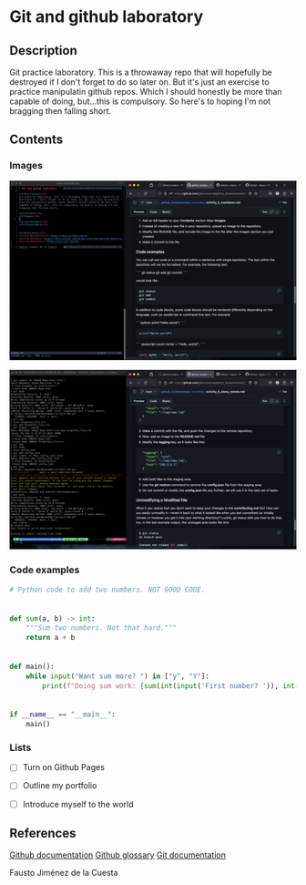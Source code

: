 # Git and github laboratory

<h2>Description</h2>
Git practice laboratory. This is a throwaway repo that will hopefully be 
destroyed if I don't forget to do so later on. But it's just an exercise to 
practice manipulatin github repos. Which I should honestly be more than 
capable of doing, but...this is compulsory. So here's to hoping I'm not 
bragging then falling short.

<h2>Contents</h2>

<h3>Images</h3>

![Meta-Screenshot](/assets/images/Meta-Screenshot.png)

![Meta-Screenshot2](/assets/images/Meta-Screenshot2.png)

<h3>Code examples</h3>

```python
# Python code to add two numbers. NOT GOOD CODE.


def sum(a, b) -> int:
    """Sum two numbers. Not that hard."""
    return a + b


def main():
    while input("Want sum more? ") in ["y", "Y"]:
        print(f"Doing sum work: {sum(int(input('First number? ')), int(input('Second number? ')))}")
        

if __name__ == "__main__":
    main()
```

<h3>Lists</h3>

- [ ] Turn on Github Pages
- [ ] Outline my portfolio
- [ ] Introduce myself to the world


<h2>References</h2>

[Github documentation](https://docs.github.com/en)
[Github glossary](https://docs.github.com/en/get-started/learning-about-github/github-glossary)
[Git documentation](https://git-scm.com/doc)

Fausto Jiménez de la Cuesta
